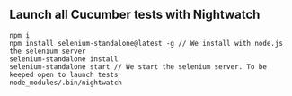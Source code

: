 ## Launch all Cucumber tests with Nightwatch
	npm i
	npm install selenium-standalone@latest -g // We install with node.js the selenium server
	selenium-standalone install
	selenium-standalone start // We start the selenium server. To be keeped open to launch tests
	node_modules/.bin/nightwatch

